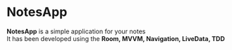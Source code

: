 # NotesApp
**NotesApp**  is a simple application for your notes <br />
 It has been developed using the **Room, MVVM, Navigation, LiveData, TDD**
